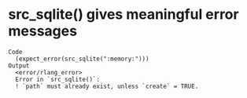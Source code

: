 # src_sqlite() gives meaningful error messages

    Code
      (expect_error(src_sqlite(":memory:")))
    Output
      <error/rlang_error>
      Error in `src_sqlite()`:
      ! `path` must already exist, unless `create` = TRUE.

